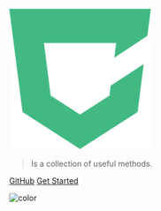 ![logo](_media/logo.png)

> Is a collection of useful methods.

[GitHub](https://github.com/BrooonS/chober)
[Get Started](#choberjs)

![color](#fff)
